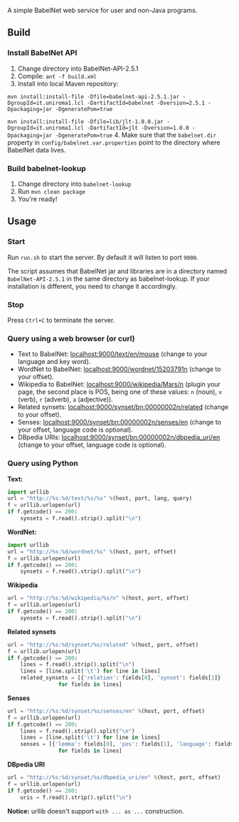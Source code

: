 A simple BabelNet web service for user and non-Java programs.

## Build

### Install BabelNet API

1. Change directory into BabelNet-API-2.5.1
2. Compile: `ant -f build.xml`
3. Install into local Maven repository:
 
 `mvn install:install-file -Dfile=babelnet-api-2.5.1.jar -DgroupId=it.uniroma1.lcl -DartifactId=babelnet -Dversion=2.5.1 -Dpackaging=jar -DgeneratePom=true`
 
 `mvn install:install-file -Dfile=lib/jlt-1.0.0.jar -DgroupId=it.uniroma1.lcl -DartifactId=jlt -Dversion=1.0.0 -Dpackaging=jar -DgeneratePom=true`
4. Make sure that the `babelnet.dir` property in 
`config/babelnet.var.properties` point to the directory 
where BabelNet data lives. 

### Build babelnet-lookup

1. Change directory into `babelnet-lookup`
2. Run `mvn clean package`
3. You're ready!

## Usage

### Start

Run `run.sh` to start the server. By default it will listen to port `9000`.

The script assumes that BabelNet jar and libraries are in a directory named 
`BabelNet-API-2.5.1` in the same directory as babelnet-lookup. If your 
installation is different, you need to change it accordingly.

### Stop

Press `Ctrl+C` to terminate the server.

### Query using a web browser (or curl)

- Text to BabelNet: [localhost:9000/text/en/mouse](http://localhost:9000/text/en/mouse) (change to your language and key word).
- WordNet to BabelNet: [localhost:9000/wordnet/15203791n](http://localhost:9000/wordnet/15203791n) (change to your offset).
- Wikipedia to BabelNet: [localhost:9000/wikipedia/Mars/n](http://localhost:9000/wikipedia/Mars/n) 
(plugin your page, the second place is POS, being one of these values: 
`n` (noun), `v` (verb), `r` (adverb), `a` (adjective)).
- Related synsets: [localhost:9000/synset/bn:00000002n/related](http://localhost:9000/synset/bn:00000002n/related) (change to your offset).
- Senses: [localhost:9000/synset/bn:00000002n/senses/en](http://localhost:9000/synset/bn:00000002n/senses/en) (change to your offset, language code is optional).
- DBpedia URIs: [localhost:9000/synset/bn:00000002n/dbpedia_uri/en](http://localhost:9000/synset/bn:00000002n/dbpedia_uri/en) (change to your offset, language code is optional).

### Query using Python

**Text:**

```python
import urllib
url = "http://%s:%d/text/%s/%s" %(host, port, lang, query)
f = urllib.urlopen(url)
if f.getcode() == 200:
    synsets = f.read().strip().split("\n")
```

**WordNet:**

```python
import urllib
url = "http://%s:%d/wordnet/%s" %(host, port, offset)
f = urllib.urlopen(url)
if f.getcode() == 200:
    synsets = f.read().strip().split("\n")
```

**Wikipedia**

```python
url = "http://%s:%d/wikipedia/%s/n" %(host, port, offset)
f = urllib.urlopen(url)
if f.getcode() == 200:
	synsets = f.read().strip().split("\n")
```

**Related synsets**

```python
url = "http://%s:%d/synset/%s/related" %(host, port, offset)
f = urllib.urlopen(url)
if f.getcode() == 200:
    lines = f.read().strip().split("\n")
    lines = [line.split('\t') for line in lines]
    related_synsets = [{'relation': fields[0], 'synset': fields[1]}
                for fields in lines] 
```

**Senses**

```python
url = "http://%s:%d/synset/%s/senses/en" %(host, port, offset)
f = urllib.urlopen(url)
if f.getcode() == 200:
    lines = f.read().strip().split("\n")
    lines = [line.split('\t') for line in lines]
    senses = [{'lemma': fields[0], 'pos': fields[1], 'language': fields[2], 'source': fields[3]}
                for fields in lines] 
```


**DBpedia URI**

```python
url = "http://%s:%d/synset/%s/dbpedia_uri/en" %(host, port, offset)
f = urllib.urlopen(url)
if f.getcode() == 200:
    uris = f.read().strip().split("\n")
```

**Notice:** urllib doesn't support `with ... as ...` construction.
